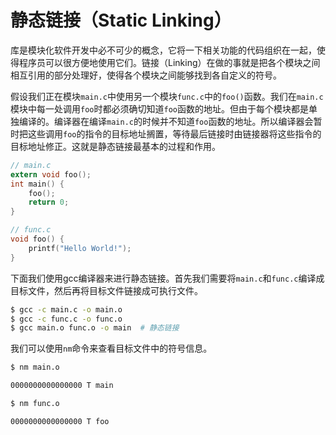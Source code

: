静态链接（Static Linking）
==================


库是模块化软件开发中必不可少的概念，它将一下相关功能的代码组织在一起，使得程序员可以很方便地使用它们。链接（Linking）在做的事就是把各个模块之间相互引用的部分处理好，使得各个模块之间能够找到各自定义的符号。

假设我们正在模块`main.c`中使用另一个模块`func.c`中的`foo()`函数。我们在`main.c`模块中每一处调用`foo`时都必须确切知道`foo`函数的地址。但由于每个模块都是单独编译的。编译器在编译`main.c`的时候并不知道`foo`函数的地址。所以编译器会暂时把这些调用`foo`的指令的目标地址搁置，等待最后链接时由链接器将这些指令的目标地址修正。这就是静态链接最基本的过程和作用。


```c
// main.c
extern void foo();
int main() {
    foo();
    return 0;
}
```

```c
// func.c
void foo() {
    printf("Hello World!");
}
```

下面我们使用gcc编译器来进行静态链接。首先我们需要将`main.c`和`func.c`编译成目标文件，然后再将目标文件链接成可执行文件。

```bash
$ gcc -c main.c -o main.o
$ gcc -c func.c -o func.o
$ gcc main.o func.o -o main  # 静态链接
```

我们可以使用`nm`命令来查看目标文件中的符号信息。

```bash
$ nm main.o

0000000000000000 T main
```


```bash
$ nm func.o

0000000000000000 T foo
```





